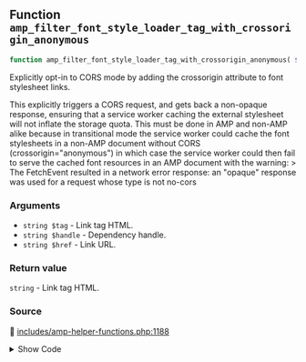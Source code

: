 ## Function `amp_filter_font_style_loader_tag_with_crossorigin_anonymous`

```php
function amp_filter_font_style_loader_tag_with_crossorigin_anonymous( $tag, $handle, $href );
```

Explicitly opt-in to CORS mode by adding the crossorigin attribute to font stylesheet links.

This explicitly triggers a CORS request, and gets back a non-opaque response, ensuring that a service worker caching the external stylesheet will not inflate the storage quota. This must be done in AMP and non-AMP alike because in transitional mode the service worker could cache the font stylesheets in a non-AMP document without CORS (crossorigin=&quot;anonymous&quot;) in which case the service worker could then fail to serve the cached font resources in an AMP document with the warning:
 &gt; The FetchEvent resulted in a network error response: an &quot;opaque&quot; response was used for a request whose type is not no-cors

### Arguments

* `string $tag` - Link tag HTML.
* `string $handle` - Dependency handle.
* `string $href` - Link URL.

### Return value

`string` - Link tag HTML.

### Source

:link: [includes/amp-helper-functions.php:1188](../../includes/amp-helper-functions.php#L1188-L1207)

<details>
<summary>Show Code</summary>

```php
function amp_filter_font_style_loader_tag_with_crossorigin_anonymous( $tag, $handle, $href ) {
	static $allowed_font_src_regex = null;
	if ( ! $allowed_font_src_regex ) {
		$spec_name = 'link rel=stylesheet for fonts'; // phpcs:ignore WordPress.WP.EnqueuedResources.NonEnqueuedStylesheet
		foreach ( AMP_Allowed_Tags_Generated::get_allowed_tag( 'link' ) as $spec_rule ) {
			if ( isset( $spec_rule[ AMP_Rule_Spec::TAG_SPEC ]['spec_name'] ) && $spec_name === $spec_rule[ AMP_Rule_Spec::TAG_SPEC ]['spec_name'] ) {
				$allowed_font_src_regex = '@^(' . $spec_rule[ AMP_Rule_Spec::ATTR_SPEC_LIST ]['href']['value_regex'] . ')$@';
				break;
			}
		}
	}

	$href = preg_replace( '#^(http:)?(?=//)#', 'https:', $href );

	if ( preg_match( $allowed_font_src_regex, $href ) && false === strpos( $tag, 'crossorigin=' ) ) {
		$tag = preg_replace( '/(?<=<link\s)/', 'crossorigin="anonymous" ', $tag );
	}

	return $tag;
}
```

</details>
